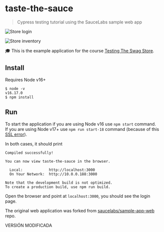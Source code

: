# taste-the-sauce

> Cypress testing tutorial using the SauceLabs sample web app

![Store login](./images/store1.png)

![Store inventory](./images/store2.png)

🎓 This is the example application for the course [Testing The Swag Store](https://cypress.tips/courses/swag-store).

## Install

Requires Node v16+

```
$ node -v
v16.17.0
$ npm install
```

## Run

To start the application if you are using Node v16 use `npm start` command. If you are using Node v17+ use `npm run start-18` command (because of this [SSL error](https://stackoverflow.com/questions/69692842/error-message-error0308010cdigital-envelope-routinesunsupported)).

In both cases, it should print

```
Compiled successfully!

You can now view taste-the-sauce in the browser.

  Local:            http://localhost:3000
  On Your Network:  http://10.0.0.188:3000

Note that the development build is not optimized.
To create a production build, use npm run build.
```

Open the browser and point at `localhost:3000`, you should see the login page.

The original web application was forked from [saucelabs/sample-app-web](https://github.com/saucelabs/sample-app-web) repo.

VERSIÓN MODIFICADA